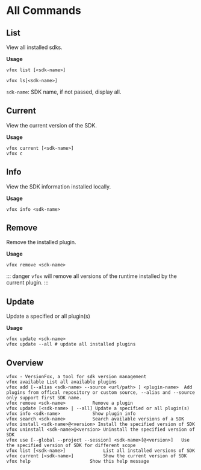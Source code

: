 # All Commands

## List

View all installed sdks.

**Usage**

```shell
vfox list [<sdk-name>]

vfox ls[<sdk-name>]
```

`sdk-name`: SDK name, if not passed, display all.

## Current

View the current version of the SDK.


**Usage**

```shell
vfox current [<sdk-name>]
vfox c
```



## Info

View the SDK information installed locally.

**Usage**

```shell
vfox info <sdk-name>
```

## Remove

Remove the installed plugin.

**Usage**

```shell
vfox remove <sdk-name>
```

::: danger
`vfox` will remove all versions of the runtime installed by the current plugin.
:::



## Update

Update a specified or all plugin(s)

**Usage**

```shell
vfox update <sdk-name>
vfox update --all # update all installed plugins
```

## Overview

```shell
vfox - VersionFox, a tool for sdk version management
vfox available List all available plugins
vfox add [--alias <sdk-name> --source <url/path> ] <plugin-name>  Add plugins from offical repository or custom source, --alias and --source only support first SDK name.
vfox remove <sdk-name>          Remove a plugin
vfox update [<sdk-name> | --all] Update a specified or all plugin(s)
vfox info <sdk-name>            Show plugin info
vfox search <sdk-name>          Search available versions of a SDK
vfox install <sdk-name>@<version> Install the specified version of SDK
vfox uninstall <sdk-name>@<version> Uninstall the specified version of SDK
vfox use [--global --project --session] <sdk-name>[@<version>]   Use the specified version of SDK for different scope
vfox list [<sdk-name>]              List all installed versions of SDK
vfox current [<sdk-name>]           Show the current version of SDK
vfox help                      Show this help message
```